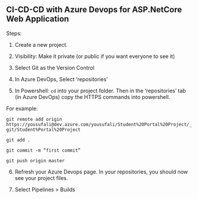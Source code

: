 ## CI-CD-CD with Azure Devops for ASP.NetCore Web Application

Steps:

1. Create a new project.

2. Visibility: Make it private (or public if you want everyone to see it) 

3. Select Git as the Version Control

4. In Azure DevOps, Select ‘repositories’

5. In Powershell: `cd` into your project folder. Then in the ‘repositories’ tab (in Azure DevOps) copy the HTTPS commands into powershell. 

  For example:

  `git remote add origin https://yousufali@dev.azure.com/yousufali/Student%20Portal%20Project/_git/Student%Portal%20Project`

  `git add .`

  `git commit -m “first commit”`

  `git push origin master`

6. Refresh your Azure Devops page. In your repositories, you should now see your project files.

7. Select Pipelines > Builds 


